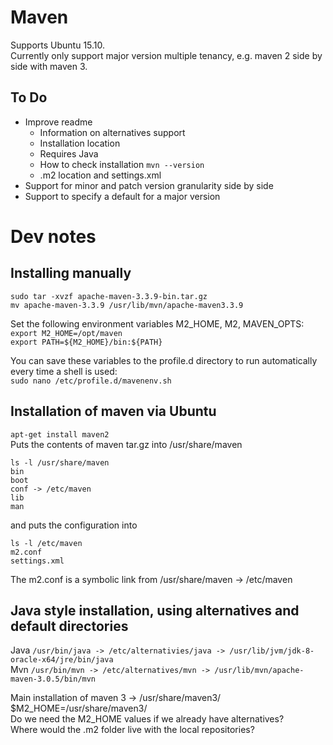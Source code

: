 # Maven
Supports Ubuntu 15.10.  
Currently only support major version multiple tenancy, e.g. maven 2 side by side with maven 3.
## To Do
* Improve readme
    * Information on alternatives support
    * Installation location
    * Requires Java
    * How to check installation `mvn --version`
    * .m2 location and settings.xml
* Support for minor and patch version granularity side by side
* Support to specify a default for a major version

# Dev notes
## Installing manually  
`sudo tar -xvzf apache-maven-3.3.9-bin.tar.gz`  
`mv apache-maven-3.3.9 /usr/lib/mvn/apache-maven3.3.9`  

Set the following environment variables M2_HOME, M2, MAVEN_OPTS:
`export M2_HOME=/opt/maven`  
`export PATH=${M2_HOME}/bin:${PATH}`  

You can save these variables to the profile.d directory to run automatically every time a shell is used:  
`sudo nano /etc/profile.d/mavenenv.sh`  

## Installation of maven via Ubuntu
`apt-get install maven2`  
Puts the contents of maven tar.gz into /usr/share/maven
```
ls -l /usr/share/maven
bin
boot
conf -> /etc/maven
lib
man
```
and puts the configuration into 
```
ls -l /etc/maven
m2.conf
settings.xml
```
The m2.conf is a symbolic link from /usr/share/maven -> /etc/maven

## Java style installation, using alternatives and default directories
Java `/usr/bin/java -> /etc/alternativies/java -> /usr/lib/jvm/jdk-8-oracle-x64/jre/bin/java`  
Mvn `/usr/bin/mvn -> /etc/alternatives/mvn -> /usr/lib/mvn/apache-maven-3.0.5/bin/mvn`  

Main installation of maven 3 -> /usr/share/maven3/  
$M2_HOME=/usr/share/maven3/  
Do we need the M2_HOME values if we already have alternatives?  
Where would the .m2 folder live with the local repositories?  